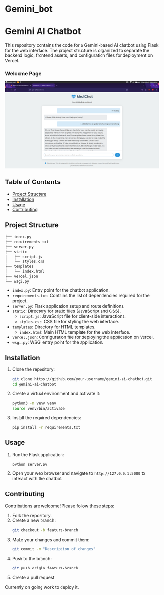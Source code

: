 # Gemini_bot

# Gemini AI Chatbot

This repository contains the code for a Gemini-based AI chatbot using Flask for the web interface. The project structure is organized to separate the backend logic, frontend assets, and configuration files for deployment on Vercel.

### Welcome Page
![Welcome Page](MediChat.png)


## Table of Contents

- [Project Structure](#project-structure)
- [Installation](#installation)
- [Usage](#usage)
- [Contributing](#contributing)


## Project Structure

```
├── index.py
├── requirements.txt
├── server.py
├── static
│   ├── script.js
│   └── styles.css
├── templates
│   └── index.html
├── vercel.json
└── wsgi.py
```

- `index.py`: Entry point for the chatbot application.
- `requirements.txt`: Contains the list of dependencies required for the project.
- `server.py`: Flask application setup and route definitions.
- `static`: Directory for static files (JavaScript and CSS).
  - `script.js`: JavaScript file for client-side interactions.
  - `styles.css`: CSS file for styling the web interface.
- `templates`: Directory for HTML templates.
  - `index.html`: Main HTML template for the web interface.
- `vercel.json`: Configuration file for deploying the application on Vercel.
- `wsgi.py`: WSGI entry point for the application.

## Installation

1. Clone the repository:
   ```sh
   git clone https://github.com/your-username/gemini-ai-chatbot.git
   cd gemini-ai-chatbot
   ```

2. Create a virtual environment and activate it:
   ```sh
   python3 -m venv venv
   source venv/bin/activate
   ```

3. Install the required dependencies:
   ```sh
   pip install -r requirements.txt
   ```

## Usage

1. Run the Flask application:
   ```sh
   python server.py
   ```

2. Open your web browser and navigate to `http://127.0.0.1:5000` to interact with the chatbot.


## Contributing

Contributions are welcome! Please follow these steps:

1. Fork the repository.
2. Create a new branch:
   ```sh
   git checkout -b feature-branch
   ```
3. Make your changes and commit them:
   ```sh
   git commit -m "Description of changes"
   ```
4. Push to the branch:
   ```sh
   git push origin feature-branch
   ```
5. Create a pull request

Currently on going work to deploy it.
